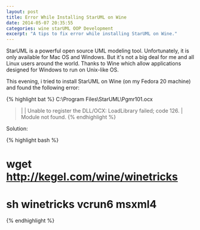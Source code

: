 ```yaml
---
layout: post
title: Error While Installing StarUML on Wine
date: 2014-05-07 20:35:55
categories: wine starUML OOP Development
excerpt: "A tips to fix error while installing StarUML on Wine."
---
```


StarUML is a powerful open source UML modeling tool. Unfortunately, it is only available for Mac OS and Windows. But it's not a big deal for me and all Linux users around the world. Thanks to Wine which allow applications designed for Windows to run on Unix-like OS.

This evening, i tried to install StarUML on Wine (on my Fedora 20 machine) and found the following error:

{% highlight bat %}
C:\Program Files\StarUML\Pgmr101.ocx
> |
> | Unable to register the DLL/OCX: LoadLibrary failed; code 126.
> | Module not found.
{% endhighlight %}

Solution:

{% highlight bash %}
# wget http://kegel.com/wine/winetricks
# sh winetricks vcrun6 msxml4
{% endhighlight %}






